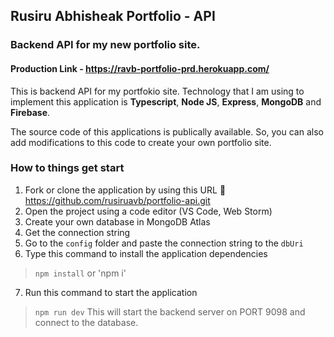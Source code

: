## Rusiru Abhisheak Portfolio - API
### Backend API for my new portfolio site.

#### Production Link - <https://ravb-portfolio-prd.herokuapp.com/>

This is backend API for my portfokio site. Technology that I am using to implement this application is **Typescript**, **Node JS**, **Express**, **MongoDB** and **Firebase**.

The source code of this applications is publically available. So, you can also add modifications to this code to create your own portfolio site.

### How to things get start
1. Fork or clone the application by using this URL :fork_and_knife: <https://github.com/rusiruavb/portfolio-api.git>
2. Open the project using a code editor (VS Code, Web Storm)
3. Create your own database in MongoDB Atlas
4. Get the connection string
5. Go to the `config` folder and paste the connection string to the `dbUri`
6. Type this command to install the application dependencies
> `npm install` or 'npm i'
7. Run this command to start the application
> `npm run dev` This will start the backend server on PORT 9098 and connect to the database.
